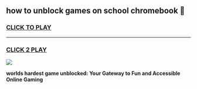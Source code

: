 
## how to unblock games on school chromebook 👋
<h3>
<a href="https://premium.freeplayer.one?title=how_to_unblock_games_on_school_chromebook&ref=13F">CLICK TO PLAY</a></h3>
<hr>

<h3>
<a href="https://premium.freeplayer.one?title=how_to_unblock_games_on_school_chromebook&ref=13F">CLICK 2 PLAY</a>
  
</h3>

<a href="https://premium.freeplayer.one?title=how_to_unblock_games_on_school_chromebook&ref=12F/"><img src="https://clearcache.store/games.png"></a>


**worlds hardest game unblocked: Your Gateway to Fun and Accessible Online Gaming**
